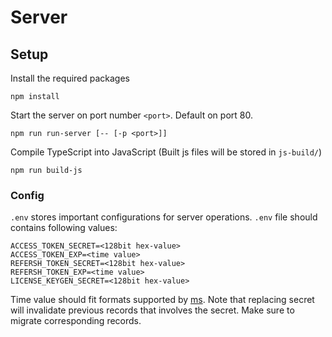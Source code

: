 # Server
## Setup
Install the required packages
``` 
npm install
```
Start the server on port number `<port>`. Default on port 80.
``` 
npm run run-server [-- [-p <port>]]
```
Compile TypeScript into JavaScript (Built js files will be stored in `js-build/`)
``` 
npm run build-js
```

### Config
`.env` stores important configurations for server operations.
`.env` file should contains following values:
```
ACCESS_TOKEN_SECRET=<128bit hex-value>
ACCESS_TOKEN_EXP=<time value>
REFERSH_TOKEN_SECRET=<128bit hex-value>
REFERSH_TOKEN_EXP=<time value>
LICENSE_KEYGEN_SECRET=<128bit hex-value>
```
Time value should fit formats supported by [ms](https://github.com/vercel/ms/blob/main/readme.md#examples).
Note that replacing secret will invalidate previous records that involves the secret. Make sure to migrate corresponding records.
